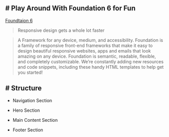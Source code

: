 ## # Play Around With Foundation 6 for Fun

[Foundtaion 6](https://foundation.zurb.com/) 

> Responsive design gets a whole lot faster

>A Framework for any device, medium, and accessibility. Foundation is a family of responsive front-end frameworks that make it easy to design beautiful responsive websites, apps and emails that look amazing on any device. Foundation is semantic, readable, flexible, and completely customizable. We’re constantly adding new resources and code snippets, including these handy HTML templates to help get you started!

## # Structure

* Navigation Section

* Hero Section

* Main Content Section

* Footer Section